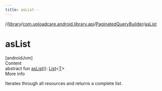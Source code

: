 ```yaml
---
title: asList -
---
```

//[library](../../index.md)/[com.uploadcare.android.library.api](../index.md)/[PaginatedQueryBuilder](index.md)/[asList](as-list.md)



# asList  
[androidJvm]  
Content  
abstract fun [asList](as-list.md)(): [List](https://kotlinlang.org/api/latest/jvm/stdlib/kotlin.collections/-list/index.html)<[T](index.md)>  
More info  


Iterates through all resources and returns a complete list.

  



